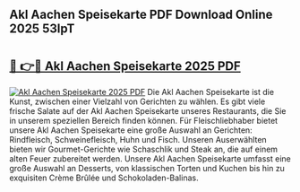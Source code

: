 ## Akl Aachen Speisekarte PDF Download Online 2025 53lpT

# <h2><a href="http://gc7ukwe.nevu.top/?p=Akl+Aachen+Speisekarte">🔗 👉🔴 Akl Aachen Speisekarte 2025 PDF</a></h2>

[![Akl Aachen Speisekarte 2025 PDF](https://i.imgur.com/dBaPXMq.png)](http://gc7ukwe.nevu.top/?p=Akl+Aachen+Speisekarte)
Die Akl Aachen Speisekarte ist die Kunst, zwischen einer Vielzahl von Gerichten zu wählen. Es gibt viele frische Salate auf der Akl Aachen Speisekarte unseres Restaurants, die Sie in unserem speziellen Bereich finden können. Für Fleischliebhaber bietet unsere Akl Aachen Speisekarte eine große Auswahl an Gerichten: Rindfleisch, Schweinefleisch, Huhn und Fisch. Unseren Auserwählten bieten wir Gourmet-Gerichte wie Schaschlik und Steak an, die auf einem alten Feuer zubereitet werden. Unsere Akl Aachen Speisekarte umfasst eine große Auswahl an Desserts, von klassischen Torten und Kuchen bis hin zu exquisiten Crème Brûlée und Schokoladen-Balinas.
